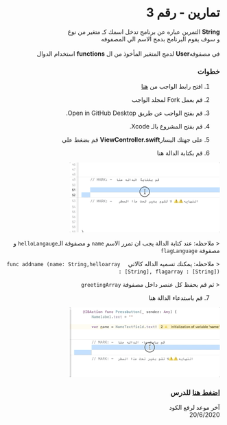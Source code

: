 
<div dir="rtl">
 
# تمارين  - رقم 3
  
 **String** التمرين عباره عن برنامج تدخل اسمك كـ متغير من  نوع  \
 و سوف يقوم البرنامج بدمج الاسم الي المصفوفه \
 \
    في مصفوفه**User** لدمج المتغير المأخوذ من ال   **functions** استخدام الدوال  

 
### خطوات 
1. افتح رابط الواجب من [هنا](https://github.com/kuwaitcodes/ios-cw-3)
2. قم بعمل Fork لمجلد الواجب
3. قم بفتح الواجب عن طريق Open in GitHub Desktop.
4.  قم بفتح المشروع بالـ Xcode.
5.   على جهتك اليسار**ViewController.swift** قم بضغط علي 

6. قم بكتابة الدالة هنا
<img src="/funcgif.gif" width="350px">

< ملاحظه:  عند كتابة الدالة يجب ان تمرر الاسم  `name` و مصفوفة الـ`helloLangauge` و مصفوفة `flagLanguage`

< ملاحظه: يمكنك تسميه الداله  كالاتي `  func addname (name: String,helloarray : [String], flagarray : [String])`

< ثم قم بحفظ كل عنصر داخل مصفوفة `greetingArray`

7. قم باستدعاء الدالة  هنا 

<img src="/gifcall.gif" width="350px">




### [اضغط هنا](https://app.barmej.com/%D8%A8%D8%B1%D9%85%D8%AC%D8%A9-%D8%B3%D9%88%D9%8A%D9%81%D8%AA-%D9%84%D8%A8%D9%86%D8%A7%D8%A1-%D8%AA%D8%B7%D8%A8%D9%8A%D9%82%D8%A7%D8%AA-%D8%A7%D9%84%D8%A2%D9%8A%D9%81%D9%88%D9%86/%D8%A7%D9%84%D9%85%D8%AC%D9%85%D9%88%D8%B9%D8%A7%D8%AA-%D9%88-%D8%A7%D9%84%D8%AA%D8%AD%D9%83%D9%85-%D9%88-%D8%A7%D9%84%D8%AF%D9%88%D8%A7%D9%84-collections-control-functions/%D8%A7%D9%84%D8%AF%D9%88%D8%A7%D9%84-functions/%D8%A7%D9%84%D9%85%D9%82%D8%AF%D9%85%D8%A9-%D9%85%D8%A7-%D9%87%D9%8A-%D8%A7%D9%84%D8%AF%D9%88%D8%A7%D9%84-introduction-to-functions) للدرس


آخر موعد لرفع الكود\
20/6/2020

</div>


